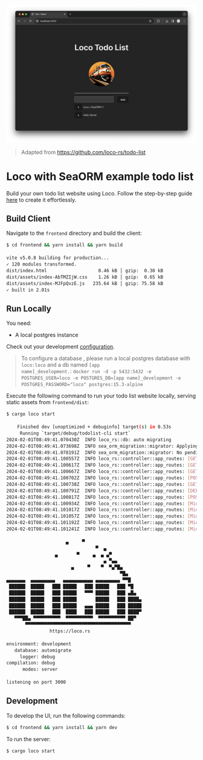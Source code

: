 ![screenshot](Screenshot.png)

> Adapted from https://github.com/loco-rs/todo-list

# Loco with SeaORM example todo list

Build your own todo list website using Loco. Follow the step-by-step guide [here](<(https://loco.rs/blog/frontend-website/)>) to create it effortlessly.

## Build Client

Navigate to the `frontend` directory and build the client:

```sh
$ cd frontend && yarn install && yarn build

vite v5.0.8 building for production...
✓ 120 modules transformed.
dist/index.html                   0.46 kB │ gzip:  0.30 kB
dist/assets/index-AbTMZIjW.css    1.26 kB │ gzip:  0.65 kB
dist/assets/index-MJFpQvzE.js   235.64 kB │ gzip: 75.58 kB
✓ built in 2.01s
```

## Run Locally

You need:

* A local postgres instance

Check out your development [configuration](config/development.yaml).

> To configure a database , please run a local postgres database with <code>loco:loco</code> and a db named <code>[app name]_development.</code>: 
<code>docker run -d -p 5432:5432 -e POSTGRES_USER=loco -e POSTGRES_DB=[app name]_development -e POSTGRES_PASSWORD="loco" postgres:15.3-alpine</code>

Execute the following command to run your todo list website locally, serving static assets from `frontend/dist`:

```sh
$ cargo loco start

    Finished dev [unoptimized + debuginfo] target(s) in 0.53s
     Running `target/debug/todolist-cli start`
2024-02-01T08:49:41.070430Z  INFO loco_rs::db: auto migrating
2024-02-01T08:49:41.073698Z  INFO sea_orm_migration::migrator: Applying all pending migrations
2024-02-01T08:49:41.078191Z  INFO sea_orm_migration::migrator: No pending migrations
2024-02-01T08:49:41.100557Z  INFO loco_rs::controller::app_routes: [GET] /api/_ping
2024-02-01T08:49:41.100617Z  INFO loco_rs::controller::app_routes: [GET] /api/_health
2024-02-01T08:49:41.100667Z  INFO loco_rs::controller::app_routes: [GET] /api/notes
2024-02-01T08:49:41.100702Z  INFO loco_rs::controller::app_routes: [POST] /api/notes
2024-02-01T08:49:41.100738Z  INFO loco_rs::controller::app_routes: [GET] /api/notes/:id
2024-02-01T08:49:41.100791Z  INFO loco_rs::controller::app_routes: [DELETE] /api/notes/:id
2024-02-01T08:49:41.100817Z  INFO loco_rs::controller::app_routes: [POST] /api/notes/:id
2024-02-01T08:49:41.100934Z  INFO loco_rs::controller::app_routes: [Middleware] Adding limit payload data="5mb"
2024-02-01T08:49:41.101017Z  INFO loco_rs::controller::app_routes: [Middleware] Adding log trace id
2024-02-01T08:49:41.101057Z  INFO loco_rs::controller::app_routes: [Middleware] Adding timeout layer
2024-02-01T08:49:41.101192Z  INFO loco_rs::controller::app_routes: [Middleware] Adding cors
2024-02-01T08:49:41.101241Z  INFO loco_rs::controller::app_routes: [Middleware] Adding static

                      ▄     ▀
                                 ▀  ▄
                  ▄       ▀     ▄  ▄ ▄▀
                                    ▄ ▀▄▄
                        ▄     ▀    ▀  ▀▄▀█▄
                                          ▀█▄
▄▄▄▄▄▄▄  ▄▄▄▄▄▄▄▄▄   ▄▄▄▄▄▄▄▄▄▄▄ ▄▄▄▄▄▄▄▄▄ ▀▀█
 ██████  █████   ███ █████   ███ █████   ███ ▀█
 ██████  █████   ███ █████   ▀▀▀ █████   ███ ▄█▄
 ██████  █████   ███ █████       █████   ███ ████▄
 ██████  █████   ███ █████   ▄▄▄ █████   ███ █████
 ██████  █████   ███  ████   ███ █████   ███ ████▀
   ▀▀▀██▄ ▀▀▀▀▀▀▀▀▀▀  ▀▀▀▀▀▀▀▀▀▀  ▀▀▀▀▀▀▀▀▀▀ ██▀
       ▀▀▀▀▀▀▀▀▀▀▀▀▀▀▀▀▀▀▀▀▀▀▀▀▀▀▀▀▀▀▀▀▀▀▀▀▀▀▀
                https://loco.rs

environment: development
   database: automigrate
     logger: debug
compilation: debug
      modes: server

listening on port 3000
```

## Development

To develop the UI, run the following commands:

```sh
$ cd frontend && yarn install && yarn dev
```

To run the server:

```sh
$ cargo loco start
```
